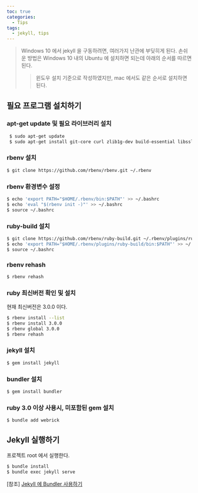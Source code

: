 ```yaml
---
toc: true
categories:
  - Tips
tags:
  - jekyll, tips
---
```

> Windows 10 에서 jekyll 을 구동하려면, 여러가지 난관에 부딪히게 된다. 손쉬운 방법은 Windows 10 내의 Ubuntu 에 설치하면 되는데 아래의 순서를 따르면 된다.
>> 윈도우 설치 기준으로 작성하였지만, mac 에서도 같은 순서로 설치하면 된다.

## 필요 프로그램 설치하기
### apt-get update 및 필요 라이브러리 설치
```bash
 $ sudo apt-get update
 $ sudo apt-get install git-core curl zlib1g-dev build-essential libssl-dev libreadline-dev libyaml-dev libsqlite3-dev sqlite3 libxml2-dev libxslt1-dev libcurl4-openssl-dev software-properties-common libffi-dev nodejs
```

### rbenv 설치
```bash
$ git clone https://github.com/rbenv/rbenv.git ~/.rbenv
```

### rbenv 환경변수 설정
```bash
$ echo 'export PATH="$HOME/.rbenv/bin:$PATH"' >> ~/.bashrc
$ echo 'eval "$(rbenv init -)"' >> ~/.bashrc
$ source ~/.bashrc
```

### ruby-build 설치
```bash
$ git clone https://github.com/rbenv/ruby-build.git ~/.rbenv/plugins/ruby-build
$ echo 'export PATH="$HOME/.rbenv/plugins/ruby-build/bin:$PATH"' >> ~/.bashrc
$ source ~/.bashrc
```

### rbenv rehash
```bash
$ rbenv rehash
```

### ruby 최신버전 확인 및 설치
현재 최신버전은 3.0.0 이다.
```bash
$ rbenv install --list
$ rbenv install 3.0.0 
$ rbenv global 3.0.0 
$ rbenv rehash
```

### jekyll 설치
```bash
$ gem install jekyll
```

### bundler 설치
```bash
$ gem install bundler
```

### ruby 3.0 이상 사용시, 미포함된 gem 설치
```bash
$ bundle add webrick
```

## Jekyll 실행하기
프로젝트 root 에서 실행한다.
```bash
$ bundle install
$ bundle exec jekyll serve
```

[참조] [Jekyll 에 Bundler 사용하기](https://jekyllrb-ko.github.io/tutorials/using-jekyll-with-bundler/)